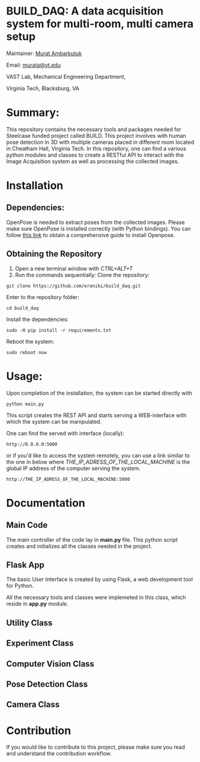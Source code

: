 # BUILD_DAQ: A data acquisition system for multi-room, multi camera setup
Maintainer: [Murat Ambarkutuk](http://murat.ambarkutuk.com)

Email: murata@vt.edu

VAST Lab, Mechanical Engineering Department,

Virginia Tech, Blacksburg, VA

# Summary:
This repository contains the necessary tools and packages needed for Steelcase funded project called BUILD. 
This project involves with human pose detection in 3D with multiple cameras placed in different room located in Cheatham Hall, Virginia Tech. 
In this repository, one can find a various python modules and classes to create a RESTful API to interact with the Image Acquisition system as well as processing the collected images.

# Installation
## Dependencies:
OpenPose is needed to extract poses from the collected images. Please make sure OpenPose is installed correctly (with Python bindings). 
You can follow [this link](https://github.com/CMU-Perceptual-Computing-Lab/openpose/blob/master/doc/installation.md) to obtain a comprehensive guide to install Openpose.
## Obtaining the Repository
1. Open a new terminal window with _CTRL+ALT+T_
1. Run the commands sequentially:
Clone the repository:
```
git clone https://github.com/eroniki/build_daq.git
```
Enter to the repository folder:
```
cd build_daq
```
Install the dependencies:
```
sudo -H pip install -r requirements.txt
```
Reboot the system:
```
sudo reboot now
```
# Usage:
Upon completion of the installation, the system can be started directly with 
```
python main.py
```
This script creates the REST API and starts serving a WEB-interface with which the system can be manipulated.

One can find the served with interface (locally):
```
http://0.0.0.0:5000
```

or if you'd like to access the system remotely, you can use a link similar to the one in below where _THE_IP_ADRESS_OF_THE_LOCAL_MACHINE_ is the global IP address of the computer serving the system.

```
http://THE_IP_ADRESS_OF_THE_LOCAL_MACHINE:5000
```


# Documentation
## Main Code
The main controller of the code lay in __main.py__ file. This python script creates and initializes all the classes needed in the project.

## Flask App
The basic User Interface is created by using Flask, a web development tool for Python. 

All the necessary tools and classes were implemeted in this class, which reside in __app.py__ module.

## Utility Class

## Experiment Class

## Computer Vision Class

## Pose Detection Class

## Camera Class

# Contribution
If you would like to contribute to this project, please make sure you read and understand the contribution workflow.
